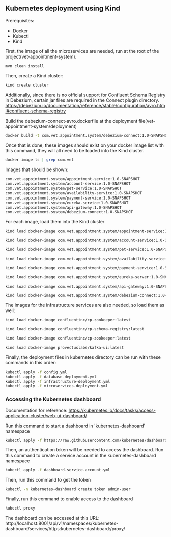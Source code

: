 <h2>Kubernetes deployment using Kind</h2>

Prerequisites:
 - Docker
 - Kubectl
 - Kind

First, the image of all the microservices are needed, run at the root of the project(vet-appointment-system).
```bash
mvn clean install
```

Then, create a Kind cluster:
```bash
kind create cluster
```

Additionally, since there is no official support for Confluent Schema Registry in Debezium, certain jar files are required in the Connect plugin directory.
https://debezium.io/documentation/reference/stable/configuration/avro.html#confluent-schema-registry


Build the debezium-connect-avro.dockerfile at the deployment file(vet-appointment-system/deployment)
```bash
docker build -t com.vet.appointment.system/debezium-connect:1.0-SNAPSHOT -f debezium-connect-avro.dockerfile .
```

Once that is done, these images should exist on your docker image list with this command, they will all need to be loaded into the Kind cluster.
```bash
docker image ls | grep com.vet
```

Images that should be shown:

```bash
com.vet.appointment.system/appointment-service:1.0-SNAPSHOT
com.vet.appointment.system/account-service:1.0-SNAPSHOT
com.vet.appointment.system/pet-service:1.0-SNAPSHOT
com.vet.appointment.system/availability-service:1.0-SNAPSHOT
com.vet.appointment.system/payment-service:1.0-SNAPSHOT
com.vet.appointment.system/eureka-service:1.0-SNAPSHOT
com.vet.appointment.system/api-gateway:1.0-SNAPSHOT
com.vet.appointment.system/debezium-connect:1.0-SNAPSHOT
```

For each image, load them into the Kind cluster
```bash
kind load docker-image com.vet.appointment.system/appointment-service:1.0-SNAPSHOT
```
```bash
kind load docker-image com.vet.appointment.system/account-service:1.0-SNAPSHOT
```
```bash
kind load docker-image com.vet.appointment.system/pet-service:1.0-SNAPSHOT
```
```bash
kind load docker-image com.vet.appointment.system/availability-service:1.0-SNAPSHOT
```
```bash
kind load docker-image com.vet.appointment.system/payment-service:1.0-SNAPSHOT
```
```bash
kind load docker-image com.vet.appointment.system/eureka-server:1.0-SNAPSHOT
```
```bash
kind load docker-image com.vet.appointment.system/api-gateway:1.0-SNAPSHOT
```
```bash
kind load docker-image com.vet.appointment.system/debezium-connect:1.0-SNAPSHOT
```

The images for the infrastructure services are also needed, so load them as well:
```bash
kind load docker-image confluentinc/cp-zookeeper:latest
```
```bash
kind load docker-image confluentinc/cp-schema-registry:latest
```
```bash
kind load docker-image confluentinc/cp-zookeeper:latest
```
```bash
kind load docker-image provectuslabs/kafka-ui:latest
```




Finally, the deployment files in kubernetes directory can be run with these commands in this order:
```bash
kubectl apply -f config.yml
kubectl apply -f database-deployment.yml
kubectl apply -f infrastructure-deployment.yml
kubectl apply -f microservices-deployment.yml
```

<h3>Accessing the Kubernetes dashboard</h3>

Documentation for reference: https://kubernetes.io/docs/tasks/access-application-cluster/web-ui-dashboard/

Run this command to start a dashboard in 'kubernetes-dashboard' namespace

```bash
kubectl apply -f https://raw.githubusercontent.com/kubernetes/dashboard/v2.7.0/aio/deploy/recommended.yaml
```

Then, an authentication token will be needed to access the dashboard. Run this command to create a service account in the kubernetes-dashboard namespace

```bash
kubectl apply -f dashboard-service-account.yml
```

Then, run this command to get the token

```bash
kubectl -n kubernetes-dashboard create token admin-user
```

Finally, run this command to enable access to the dashboard

```bash
kubectl proxy
```

The dashboard can be accessed at this URL: http://localhost:8001/api/v1/namespaces/kubernetes-dashboard/services/https:kubernetes-dashboard:/proxy/